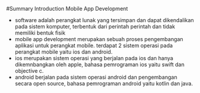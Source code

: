 #Summary Introduction Mobile App Development

- software adalah perangkat lunak yang tersimpan dan dapat dikendalikan pada sistem komputer, terbentuk dari perintah perintah dan tidak memiliki bentuk fisik
- mobile app development merupakan sebuah proses pengembangan aplikasi untuk perangkat mobile. terdapat 2 sistem operasi pada perangkat mobile yaitu ios dan android.
- ios merupakan sistem operasi yang berjalan pada ios dan hanya dikemnbangkan oleh apple, bahasa pemrograman ios yaitu swift dan objective c.
- android berjalan pada sistem operasi android dan pengembangan secara open source, bahasa pemrograman android yaitu kotlin dan java.

